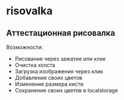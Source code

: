 # risovalka
## Аттестационная рисовалка 
<p> Возможности:  </p>
<ul>
  <li> Рисование через зажатие или клик </li>
  <li> Очистка холста </li>
  <li> Загрузка изображения через клик </li>
  <li> Добавление своих цветов </li>
  <li> Изменение размера кисти </li>
  <li> Сохранение своих цветов в localstorage </li>
</ul>
